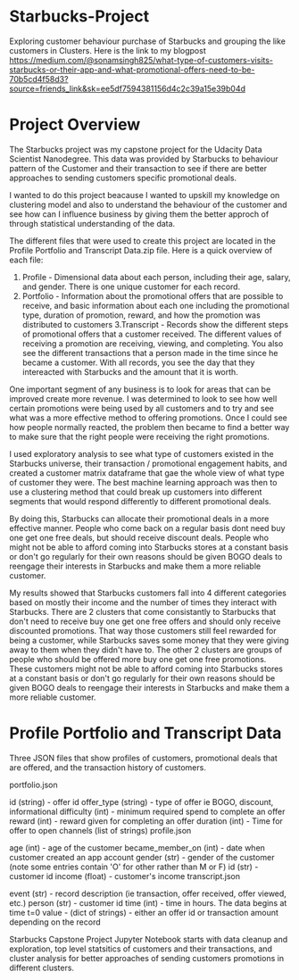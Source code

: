 # Starbucks-Project
Exploring customer behaviour purchase of Starbucks and grouping the like customers in Clusters.
Here is the link to my blogpost https://medium.com/@sonamsingh825/what-type-of-customers-visits-starbucks-or-their-app-and-what-promotional-offers-need-to-be-70b5cd4f58d3?source=friends_link&sk=ee5df7594381156d4c2c39a15e39b04d
# Project Overview
The Starbucks project was my capstone project for the Udacity Data Scientist Nanodegree.
This data was provided by Starbucks to behaviour pattern of the Customer and their transaction 
to see if there are better approaches to sending customers specific promotional deals.

I wanted to do this project beacause I wanted to upskill my knowledge on clustering model and also to understand the 
behaviour of the customer and see how can I influence business by giving them the better approch of through statistical 
understanding of the data.

The different files that were used to create this project are located in the Profile Portfolio and Transcript Data.zip file. Here is a quick overview of each file:

1. Profile - Dimensional data about each person, including their age, salary, and gender. There is one unique customer for each record.
2. Portfolio - Information about the promotional offers that are possible to receive, and basic information about each one including the promotional type, 
  duration of promotion, reward, and how the promotion was distributed to customers
3.Transcript - Records show the different steps of promotional offers that a customer received. 
  The different values of receiving a promotion are receiving, viewing, and completing. 
  You also see the different transactions that a person made in the time since he became a customer.
  With all records, you see the day that they intereacted with Starbucks and the amount that it is worth.
  
 One important segment of any business is to look for areas that can be improved create more revenue. 
 I was determined to look to see how well certain promotions were being used by all customers and to try and see what was a more effective method to offering promotions.
 Once I could see how people normally reacted, the problem then became to find a better way to make sure that the right people were receiving the right promotions.
 
 I used exploratory analysis to see what type of customers existed in the Starbucks universe, their transaction / promotional engagement habits, 
 and created a customer matrix dataframe that gae the whole view of what type of customer they were.
 The best machine learning approach was then to use a clustering method that could break up customers into different segments 
 that would respond differently to different promotional deals.

By doing this, Starbucks can allocate their promotional deals in a more effective manner. 
People who come back on a regular basis dont need buy one get one free deals, but should receive discount deals.
People who might not be able to afford coming into Starbucks stores at a constant basis or don't go regularly for their own reasons
should be given BOGO deals to reengage their interests in Starbucks and make them a more reliable customer.

My results showed that Starbucks customers fall into 4 different categories based on mostly their income and the number of times they interact with Starbucks.
There are 2 clusters that come consistantly to Starbucks that don't need to receive buy one get one free offers and should only receive discounted promotions. 
That way those customers still feel rewarded for being a customer, while Starbucks saves some money that they were giving away to them when they didn't have to.
The other 2 clusters are groups of people who should be offered more buy one get one free promotions. These customers might not be able to afford coming into Starbucks
stores at a constant basis or don't go regularly for their own reasons should be given BOGO deals to reengage their interests in Starbucks and make them a more reliable customer.

# Profile Portfolio and Transcript Data
Three JSON files that show profiles of customers, promotional deals that are offered, and the transaction history of customers.

portfolio.json

id (string) - offer id
offer_type (string) - type of offer ie BOGO, discount, informational
difficulty (int) - minimum required spend to complete an offer
reward (int) - reward given for completing an offer
duration (int) - Time for offer to open
channels (list of strings)
profile.json

age (int) - age of the customer
became_member_on (int) - date when customer created an app account
gender (str) - gender of the customer (note some entries contain 'O' for other rather than M or F)
id (str) - customer id
income (float) - customer's income
transcript.json

event (str) - record description (ie transaction, offer received, offer viewed, etc.)
person (str) - customer id
time (int) - time in hours. The data begins at time t=0
value - (dict of strings) - either an offer id or transaction amount depending on the record

Starbucks Capstone Project
Jupyter Notebook starts with data cleanup and exploration, top level statsitics of customers and their transactions, and cluster analysis for better approaches of sending customers promotions in different clusters.
